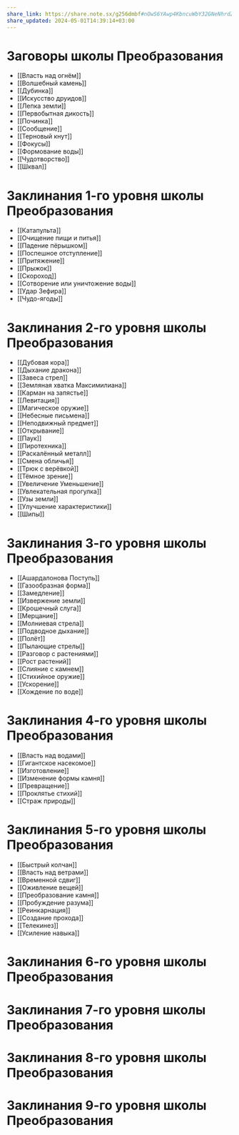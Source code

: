 ```yaml
---
share_link: https://share.note.sx/g256dmbf#nOwS6YAwp4KbncuWbY32GNeNhrdZM57aIRNEBmkySn8
share_updated: 2024-05-01T14:39:14+03:00
---
```

# Заговоры школы Преобразования
- [[Власть над огнём]]
- [[Волшебный камень]]
- [[Дубинка]]
- [[Искусство друидов]]
- [[Лепка земли]]
- [[Первобытная дикость]]
- [[Починка]]
- [[Сообщение]]
- [[Терновый кнут]]
- [[Фокусы]]
- [[Формование воды]]
- [[Чудотворство]]
- [[Шквал]]
# Заклинания 1-го уровня школы Преобразования
- [[Катапульта]]
- [[Очищение пищи и питья]]
- [[Падение пёрышком]]
- [[Поспешное отступление]]
- [[Притяжение]]
- [[Прыжок]]
- [[Скороход]]
- [[Сотворение или уничтожение воды]]
- [[Удар Зефира]]
- [[Чудо-ягоды]]
# Заклинания 2-го уровня школы Преобразования
- [[Дубовая кора]]
- [[Дыхание дракона]]
- [[Завеса стрел]]
- [[Земляная хватка Максимилиана]]
- [[Карман на запястье]]
- [[Левитация]]
- [[Магическое оружие]]
- [[Небесные письмена]]
- [[Неподвижный предмет]]
- [[Открывание]]
- [[Паук]]
- [[Пиротехника]]
- [[Раскалённый металл]]
- [[Смена обличья]]
- [[Трюк с верёвкой]]
- [[Тёмное зрение]]
- [[Увеличение Уменьшение]]
- [[Увлекательная прогулка]]
- [[Узы земли]]
- [[Улучшение характеристики]]
- [[Шипы]]
# Заклинания 3-го уровня школы Преобразования
- [[Ашардалонова Поступь]]
- [[Газообразная форма]]
- [[Замедление]]
- [[Извержение земли]]
- [[Крошечный слуга]]
- [[Мерцание]]
- [[Молниевая стрела]]
- [[Подводное дыхание]]
- [[Полёт]]
- [[Пылающие стрелы]]
- [[Разговор с растениями]]
- [[Рост растений]]
- [[Слияние с камнем]]
- [[Стихийное оружие]]
- [[Ускорение]]
- [[Хождение по воде]]
# Заклинания 4-го уровня школы Преобразования
- [[Власть над водами]]
- [[Гигантское насекомое]]
- [[Изготовление]]
- [[Изменение формы камня]]
- [[Превращение]]
- [[Проклятье стихий]]
- [[Страж природы]]
# Заклинания 5-го уровня школы Преобразования
- [[Быстрый колчан]]
- [[Власть над ветрами]]
- [[Временной сдвиг]]
- [[Оживление вещей]]
- [[Преобразование камня]]
- [[Пробуждение разума]]
- [[Реинкарнация]]
- [[Создание прохода]]
- [[Телекинез]]
- [[Усиление навыка]]
# Заклинания 6-го уровня школы Преобразования
# Заклинания 7-го уровня школы Преобразования
# Заклинания 8-го уровня школы Преобразования
# Заклинания 9-го уровня школы Преобразования
